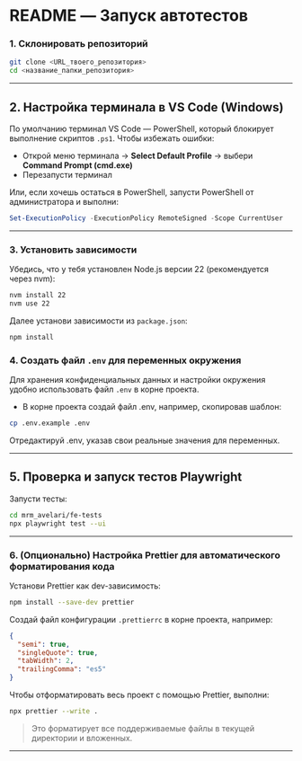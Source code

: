 # README — Запуск автотестов

### 1. Склонировать репозиторий

```bash
git clone <URL_твоего_репозитория>
cd <название_папки_репозитория>
```

---

## 2. Настройка терминала в VS Code (Windows)

По умолчанию терминал VS Code — PowerShell, который блокирует выполнение скриптов `.ps1`. Чтобы избежать ошибки:

- Открой меню терминала → **Select Default Profile** → выбери **Command Prompt (cmd.exe)**
- Перезапусти терминал

Или, если хочешь остаться в PowerShell, запусти PowerShell от администратора и выполни:

```powershell
Set-ExecutionPolicy -ExecutionPolicy RemoteSigned -Scope CurrentUser
```

---

### 3. Установить зависимости

Убедись, что у тебя установлен Node.js версии 22 (рекомендуется через nvm):

```bash
nvm install 22
nvm use 22
```

Далее установи зависимости из `package.json`:

```bash
npm install
```

### 4. Создать файл `.env` для переменных окружения

Для хранения конфиденциальных данных и настройки окружения удобно использовать файл `.env` в корне проекта.

- В корне проекта создай файл .env, например, скопировав шаблон:

```bash
cp .env.example .env
```

Отредактируй .env, указав свои реальные значения для переменных.

---

## 5. Проверка и запуск тестов Playwright

Запусти тесты:

```bash
cd mrm_avelari/fe-tests
npx playwright test --ui
```

---

### 6. (Опционально) Настройка Prettier для автоматического форматирования кода

Установи Prettier как dev-зависимость:

```bash
npm install --save-dev prettier
```

Создай файл конфигурации `.prettierrc` в корне проекта, например:

```json
{
  "semi": true,
  "singleQuote": true,
  "tabWidth": 2,
  "trailingComma": "es5"
}
```

Чтобы отформатировать весь проект с помощью Prettier, выполни:

```bash
npx prettier --write .
```

> Это форматирует все поддерживаемые файлы в текущей директории и вложенных.

---
